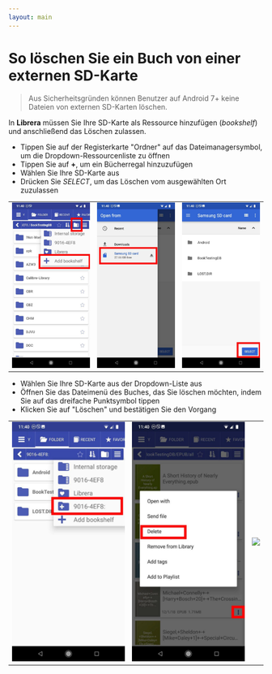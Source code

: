 ```yaml
---
layout: main
---
```


# So löschen Sie ein Buch von einer externen SD-Karte

> Aus Sicherheitsgründen können Benutzer auf Android 7+ keine Dateien von externen SD-Karten löschen.

In **Librera** müssen Sie Ihre SD-Karte als Ressource hinzufügen (_bookshelf_) und anschließend das Löschen zulassen.

* Tippen Sie auf der Registerkarte &quot;Ordner&quot; auf das Dateimanagersymbol, um die Dropdown-Ressourcenliste zu öffnen
* Tippen Sie auf **+**, um ein Bücherregal hinzuzufügen
* Wählen Sie Ihre SD-Karte aus
* Drücken Sie _SELECT_, um das Löschen vom ausgewählten Ort zuzulassen

||||
|-|-|-|
|![](1.jpg)|![](2.jpg)|![](3.jpg)|

* Wählen Sie Ihre SD-Karte aus der Dropdown-Liste aus
* Öffnen Sie das Dateimenü des Buches, das Sie löschen möchten, indem Sie auf das dreifache Punktsymbol tippen
* Klicken Sie auf &quot;Löschen&quot; und bestätigen Sie den Vorgang

||||
|-|-|-|
|![](4.jpg)|![](5.jpg)|![](6.jpg)|
